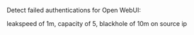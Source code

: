 Detect failed authentications for Open WebUI:

leakspeed of 1m, capacity of 5, blackhole of 10m on source ip
